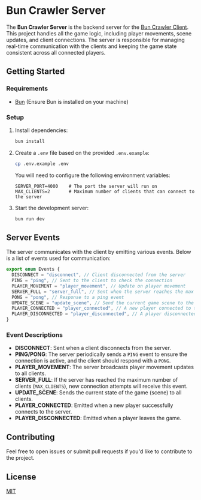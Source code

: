 # Bun Crawler Server

The **Bun Crawler Server** is the backend server for the [Bun Crawler Client](https://github.com/marceloferreira357/bun-crawler-client). This project handles all the game logic, including player movements, scene updates, and client connections. The server is responsible for managing real-time communication with the clients and keeping the game state consistent across all connected players.

## Getting Started

### Requirements

- [Bun](https://bun.sh/) (Ensure Bun is installed on your machine)

### Setup

1. Install dependencies:

   ```bash
   bun install
   ```

2. Create a `.env` file based on the provided `.env.example`:

   ```bash
   cp .env.example .env
   ```

   You will need to configure the following environment variables:

   ```env
   SERVER_PORT=4000    # The port the server will run on
   MAX_CLIENTS=2       # Maximum number of clients that can connect to the server
   ```

3. Start the development server:

   ```bash
   bun run dev
   ```

## Server Events

The server communicates with the client by emitting various events. Below is a list of events used for communication:

```typescript
export enum Events {
  DISCONNECT = "disconnect", // Client disconnected from the server
  PING = "ping", // Sent to the client to check the connection
  PLAYER_MOVEMENT = "player_movement", // Update on player movement
  SERVER_FULL = "server_full", // Sent when the server reaches the max client limit
  PONG = "pong", // Response to a ping event
  UPDATE_SCENE = "update_scene", // Send the current game scene to the client
  PLAYER_CONNECTED = "player_connected", // A new player connected to the server
  PLAYER_DISCONNECTED = "player_disconnected", // A player disconnected from the server
}
```

### Event Descriptions

- **DISCONNECT**: Sent when a client disconnects from the server.
- **PING/PONG**: The server periodically sends a `PING` event to ensure the connection is active, and the client should respond with a `PONG`.
- **PLAYER_MOVEMENT**: The server broadcasts player movement updates to all clients.
- **SERVER_FULL**: If the server has reached the maximum number of clients (`MAX_CLIENTS`), new connection attempts will receive this event.
- **UPDATE_SCENE**: Sends the current state of the game (scene) to all clients.
- **PLAYER_CONNECTED**: Emitted when a new player successfully connects to the server.
- **PLAYER_DISCONNECTED**: Emitted when a player leaves the game.

## Contributing

Feel free to open issues or submit pull requests if you'd like to contribute to the project.

## License

[MIT](LICENSE)
